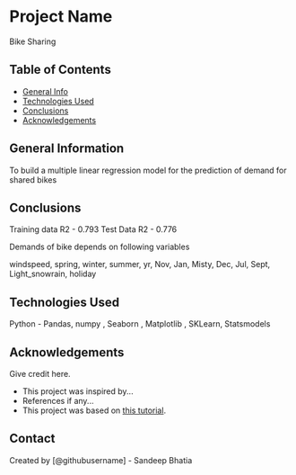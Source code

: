# Project Name

Bike Sharing

## Table of Contents
* [General Info](#general-information)
* [Technologies Used](#technologies-used)
* [Conclusions](#conclusions)
* [Acknowledgements](#acknowledgements)

<!-- You can include any other section that is pertinent to your problem -->

## General Information
To build a multiple linear regression model for the prediction of demand for shared bikes

<!-- You don't have to answer all the questions - just the ones relevant to your project. -->

## Conclusions

Training data R2 - 0.793
Test Data R2  - 0.776

Demands of bike depends on following variables

windspeed, spring, winter, summer, yr, Nov, Jan, Misty, Dec, Jul, Sept, Light_snowrain, holiday


## Technologies Used
Python - Pandas, numpy , Seaborn , Matplotlib , SKLearn, Statsmodels

<!-- As the libraries versions keep on changing, it is recommended to mention the version of library used in this project -->

## Acknowledgements
Give credit here.
- This project was inspired by...
- References if any...
- This project was based on [this tutorial](https://www.example.com).


## Contact
Created by [@githubusername] - Sandeep Bhatia


<!-- Optional -->
<!-- ## License -->
<!-- This project is open source and available under the [... License](). -->

<!-- You don't have to include all sections - just the one's relevant to your project -->